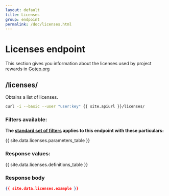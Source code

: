 ```yaml
---
layout: default
title: Licenses
group: endpoint
permalink: /doc/licenses.html
---
```

# Licenses endpoint

This section gives you information about the licenses used by project rewards in [Goteo.org](http://goteo.org)

<a name="licenses"></a>
## /licenses/

Obtains a list of licenses.

```bash
curl -i --basic --user "user:key" {{ site.apiurl }}/licenses/
```

### Filters available:

**The [standard set of filters](/doc/filters) applies to this endpoint with these particulars:**

{{ site.data.licenses.parameters_table }}

### Response values:

{{ site.data.licenses.definitions_table }}

### Response body

```json
{{ site.data.licenses.example }}
```
